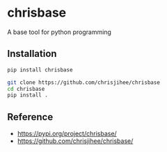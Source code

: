 # chrisbase

A base tool for python programming

## Installation

```bash
pip install chrisbase
```

```bash
git clone https://github.com/chrisjihee/chrisbase
cd chrisbase
pip install .
```

## Reference

- https://pypi.org/project/chrisbase/
- https://github.com/chrisjihee/chrisbase/
